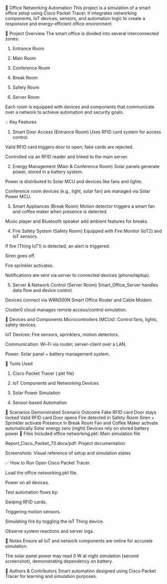 📡 Office Networking Automation
This project is a simulation of a smart office setup using Cisco Packet Tracer. It integrates networking components, IoT devices, sensors, and automation logic to create a responsive and energy-efficient office environment.

🏢 Project Overview
The smart office is divided into several interconnected zones:

1. Entrance Room

2. Main Room

3. Conference Room

4. Break Room

5. Safety Room

6. Server Room

Each room is equipped with devices and components that communicate over a network to achieve automation and security goals.

💡 Key Features
1. Smart Door Access (Entrance Room)
Uses RFID card system for access control.

Valid RFID card triggers door to open; fake cards are rejected.

Controlled via an RFID reader and linked to the main server.

2. Energy Management (Main & Conference Room)
Solar panels generate power, stored in a battery system.

Power is distributed to Solar MCU and devices like fans and lights.

Conference room devices (e.g., light, solar fan) are managed via Solar Power MCU.

3. Smart Appliances (Break Room)
Motion detector triggers a smart fan and coffee maker when presence is detected.

Music player and Bluetooth speaker add ambient features for breaks.

4. Fire Safety System (Safety Room)
Equipped with Fire Monitor (IoT2) and IoT sensors.

If fire (Thing IoT1) is detected, an alert is triggered:

Siren goes off.

Fire sprinkler activates.

Notifications are sent via server to connected devices (phone/laptop).

5. Server & Network Control (Server Room)
Smart_Office_Server handles data flow and device control.

Devices connect via WRN300N Smart Office Router and Cable Modem.

Cluster0 cloud manages remote access/control simulation.

📡 Devices and Components
Microcontrollers (MCUs): Control fans, lights, safety devices.

IoT Devices: Fire sensors, sprinklers, motion detectors.

Communication: Wi-Fi via router; server-client over a LAN.

Power: Solar panel + battery management system.

🔧 Tools Used
1. Cisco Packet Tracer (.pkt file)

2. IoT Components and Networking Devices

3. Solar Power Simulation

4. Sensor-based Automation

🧪 Scenarios Demonstrated
Scenario	Outcome
Fake RFID card	Door stays locked
Valid RFID card	Door opens
Fire detected in Safety Room	Siren + Sprinkler activate
Presence in Break Room	Fan and Coffee Maker activate automatically
Solar energy zero (night)	Devices rely on stored battery power
📁 Files Included
office networking.pkt: Main simulation file

Report_Cisco_Packet_73.docx/pdf: Project documentation

Screenshots: Visual reference of setup and simulation states

✅ How to Run
Open Cisco Packet Tracer.

Load the office networking.pkt file.

Power on all devices.

Test automation flows by:

Swiping RFID cards.

Triggering motion sensors.

Simulating fire by toggling the IoT Thing device.

Observe system reactions and server logs.

📌 Notes
Ensure all IoT and network components are online for accurate simulation.

The solar panel power may read 0 W at night simulation (second screenshot), demonstrating dependency on battery.

🧠 Authors & Contributors
Smart automation designed using Cisco Packet Tracer for learning and simulation purposes.
